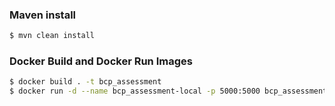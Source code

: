 ### Maven install
```bash
$ mvn clean install
```

### Docker Build and Docker Run Images
```bash
$ docker build . -t bcp_assessment
$ docker run -d --name bcp_assessment-local -p 5000:5000 bcp_assessment
```
